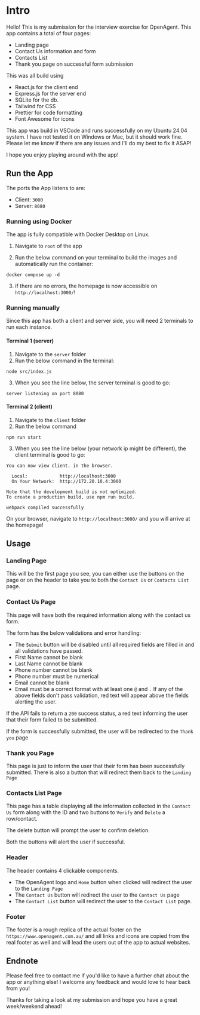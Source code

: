 # Intro

Hello! This is my submission for the interview exercise for OpenAgent. This app contains a total of four pages:

- Landing page
- Contact Us information and form
- Contacts List
- Thank you page on successful form submission

This was all build using

- React.js for the client end
- Express.js for the server end
- SQLite for the db.
- Tailwind for CSS
- Prettier for code formatting
- Font Awesome for icons

This app was build in VSCode and runs successfully on my Ubuntu 24.04 system. I have not tested it on Windows or Mac, but it should work fine. Please let me know if there are any issues and I'll do my best to fix it ASAP!

I hope you enjoy playing around with the app!

## Run the App

The ports the App listens to are:

- Client: `3000`
- Server: `8080`

### Running using Docker

The app is fully compatible with Docker Desktop on Linux.

1. Navigate to `root` of the app

2. Run the below command on your terminal to build the images and automatically run the container:

```
docker compose up -d
```

3. if there are no errors, the homepage is now accessible on `http://localhost:3000/`!

### Running manually

Since this app has both a client and server side, you will need 2 terminals to run each instance.

#### Terminal 1 (server)

1. Navigate to the `server` folder
2. Run the below command in the terminal:

```
node src/index.js
```

3. When you see the line below, the server terminal is good to go:

```
server listening on port 8080
```

#### Terminal 2 (client)

1. Navigate to the `client` folder
2. Run the below command

```
npm run start
```

3. When you see the line below (your network ip might be different), the client terminal is good to go:

```
You can now view client. in the browser.

  Local:            http://localhost:3000
  On Your Network:  http://172.20.10.4:3000

Note that the development build is not optimized.
To create a production build, use npm run build.

webpack compiled successfully
```

On your browser, navigate to `http://localhost:3000/` and you will arrive at the homepage!

## Usage

### Landing Page

This will be the first page you see, you can either use the buttons on the page or on the header to take you to both the `Contact Us` or `Contacts List` page.

### Contact Us Page

This page will have both the required information along with the contact us form.

The form has the below validations and error handling:

- The `Submit` button will be disabled until all required fields are filled in and all validations have passed.
- First Name cannot be blank
- Last Name cannot be blank
- Phone number cannot be blank
- Phone number must be numerical
- Email cannot be blank
- Email must be a correct format with at least one `@` and `.`
  If any of the above fields don't pass validation, red text will appear above the fields alerting the user.

If the API fails to return a `200` success status, a red text informing the user that their form failed to be submitted.

If the form is successfully submitted, the user will be redirected to the `Thank you` page

### Thank you Page

This page is just to inform the user that their form has been successfully submitted. There is also a button that will redirect them back to the `Landing Page`

### Contacts List Page

This page has a table displaying all the information collected in the `Contact Us` form along with the ID and two buttons to `Verify` and `Delete` a row/contact.

The delete button will prompt the user to confirm deletion.

Both the buttons will alert the user if successful.

### Header

The header contains 4 clickable components.

- The OpenAgent logo and `Home` button when clicked will redirect the user to the `Landing Page`
- The `Contact Us` button will redirect the user to the `Contact Us` page
- The `Contact List` button will redirect the user to the `Contact List` page.

### Footer

The footer is a rough replica of the actual footer on the `https://www.openagent.com.au/` and all links and icons are copied from the real footer as well and will lead the users out of the app to actual websites.

## Endnote

Please feel free to contact me if you'd like to have a further chat about the app or anything else! I welcome any feedback and would love to hear back from you!

Thanks for taking a look at my submission and hope you have a great week/weekend ahead!
